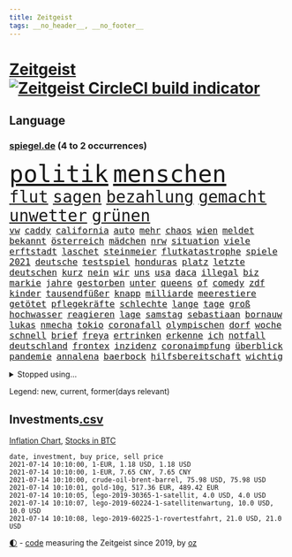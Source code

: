 ```yaml
---
title: Zeitgeist
tags: __no_header__, __no_footer__
---
```


# [Zeitgeist](https://oliz.io/zeitgeist/) [![Zeitgeist CircleCI build indicator](https://circleci.com/gh/ooz/zeitgeist.svg?style=shield)](https://circleci.com/gh/ooz/zeitgeist)

## Language

<h3><a href="https://www.spiegel.de" target="_blank">spiegel.de</a> (4 to 2 occurrences)</h3>
<p style="font-family:monospace">
<span style="font-size:32pt"><a href="news_links.html#politik" class="current">politik</a></span>
<span style="font-size:32pt"><a href="news_links.html#menschen" class="current">menschen</a></span>
<br>
<span style="font-size:22pt"><a href="news_links.html#flut" class="new">flut</a></span>
<span style="font-size:22pt"><a href="news_links.html#sagen" class="current">sagen</a></span>
<span style="font-size:22pt"><a href="news_links.html#bezahlung" class="current">bezahlung</a></span>
<span style="font-size:22pt"><a href="news_links.html#gemacht" class="current">gemacht</a></span>
<span style="font-size:22pt"><a href="news_links.html#unwetter" class="current">unwetter</a></span>
<span style="font-size:22pt"><a href="news_links.html#grünen" class="current">grünen</a></span>
<br>
<span style="font-size:12pt"><a href="news_links.html#vw" class="current">vw</a></span>
<span style="font-size:12pt"><a href="news_links.html#caddy" class="new">caddy</a></span>
<span style="font-size:12pt"><a href="news_links.html#california" class="current">california</a></span>
<span style="font-size:12pt"><a href="news_links.html#auto" class="current">auto</a></span>
<span style="font-size:12pt"><a href="news_links.html#mehr" class="current">mehr</a></span>
<span style="font-size:12pt"><a href="news_links.html#chaos" class="current">chaos</a></span>
<span style="font-size:12pt"><a href="news_links.html#wien" class="current">wien</a></span>
<span style="font-size:12pt"><a href="news_links.html#meldet" class="current">meldet</a></span>
<span style="font-size:12pt"><a href="news_links.html#bekannt" class="current">bekannt</a></span>
<span style="font-size:12pt"><a href="news_links.html#österreich" class="current">österreich</a></span>
<span style="font-size:12pt"><a href="news_links.html#mädchen" class="current">mädchen</a></span>
<span style="font-size:12pt"><a href="news_links.html#nrw" class="current">nrw</a></span>
<span style="font-size:12pt"><a href="news_links.html#situation" class="current">situation</a></span>
<span style="font-size:12pt"><a href="news_links.html#viele" class="current">viele</a></span>
<span style="font-size:12pt"><a href="news_links.html#erftstadt" class="new">erftstadt</a></span>
<span style="font-size:12pt"><a href="news_links.html#laschet" class="current">laschet</a></span>
<span style="font-size:12pt"><a href="news_links.html#steinmeier" class="current">steinmeier</a></span>
<span style="font-size:12pt"><a href="news_links.html#flutkatastrophe" class="new">flutkatastrophe</a></span>
<span style="font-size:12pt"><a href="news_links.html#spiele" class="current">spiele</a></span>
<span style="font-size:12pt"><a href="news_links.html#2021" class="current">2021</a></span>
<span style="font-size:12pt"><a href="news_links.html#deutsche" class="current">deutsche</a></span>
<span style="font-size:12pt"><a href="news_links.html#testspiel" class="current">testspiel</a></span>
<span style="font-size:12pt"><a href="news_links.html#honduras" class="new">honduras</a></span>
<span style="font-size:12pt"><a href="news_links.html#platz" class="current">platz</a></span>
<span style="font-size:12pt"><a href="news_links.html#letzte" class="current">letzte</a></span>
<span style="font-size:12pt"><a href="news_links.html#deutschen" class="current">deutschen</a></span>
<span style="font-size:12pt"><a href="news_links.html#kurz" class="current">kurz</a></span>
<span style="font-size:12pt"><a href="news_links.html#nein" class="current">nein</a></span>
<span style="font-size:12pt"><a href="news_links.html#wir" class="current">wir</a></span>
<span style="font-size:12pt"><a href="news_links.html#uns" class="current">uns</a></span>
<span style="font-size:12pt"><a href="news_links.html#usa" class="current">usa</a></span>
<span style="font-size:12pt"><a href="news_links.html#daca" class="new">daca</a></span>
<span style="font-size:12pt"><a href="news_links.html#illegal" class="current">illegal</a></span>
<span style="font-size:12pt"><a href="news_links.html#biz" class="new">biz</a></span>
<span style="font-size:12pt"><a href="news_links.html#markie" class="new">markie</a></span>
<span style="font-size:12pt"><a href="news_links.html#jahre" class="current">jahre</a></span>
<span style="font-size:12pt"><a href="news_links.html#gestorben" class="current">gestorben</a></span>
<span style="font-size:12pt"><a href="news_links.html#unter" class="current">unter</a></span>
<span style="font-size:12pt"><a href="news_links.html#queens" class="new">queens</a></span>
<span style="font-size:12pt"><a href="news_links.html#of" class="current">of</a></span>
<span style="font-size:12pt"><a href="news_links.html#comedy" class="new">comedy</a></span>
<span style="font-size:12pt"><a href="news_links.html#zdf" class="current">zdf</a></span>
<span style="font-size:12pt"><a href="news_links.html#kinder" class="current">kinder</a></span>
<span style="font-size:12pt"><a href="news_links.html#tausendfüßer" class="new">tausendfüßer</a></span>
<span style="font-size:12pt"><a href="news_links.html#knapp" class="current">knapp</a></span>
<span style="font-size:12pt"><a href="news_links.html#milliarde" class="current">milliarde</a></span>
<span style="font-size:12pt"><a href="news_links.html#meerestiere" class="new">meerestiere</a></span>
<span style="font-size:12pt"><a href="news_links.html#getötet" class="current">getötet</a></span>
<span style="font-size:12pt"><a href="news_links.html#pflegekräfte" class="current">pflegekräfte</a></span>
<span style="font-size:12pt"><a href="news_links.html#schlechte" class="current">schlechte</a></span>
<span style="font-size:12pt"><a href="news_links.html#lange" class="current">lange</a></span>
<span style="font-size:12pt"><a href="news_links.html#tage" class="current">tage</a></span>
<span style="font-size:12pt"><a href="news_links.html#groß" class="current">groß</a></span>
<span style="font-size:12pt"><a href="news_links.html#hochwasser" class="new">hochwasser</a></span>
<span style="font-size:12pt"><a href="news_links.html#reagieren" class="current">reagieren</a></span>
<span style="font-size:12pt"><a href="news_links.html#lage" class="current">lage</a></span>
<span style="font-size:12pt"><a href="news_links.html#samstag" class="current">samstag</a></span>
<span style="font-size:12pt"><a href="news_links.html#sebastiaan" class="new">sebastiaan</a></span>
<span style="font-size:12pt"><a href="news_links.html#bornauw" class="new">bornauw</a></span>
<span style="font-size:12pt"><a href="news_links.html#lukas" class="current">lukas</a></span>
<span style="font-size:12pt"><a href="news_links.html#nmecha" class="new">nmecha</a></span>
<span style="font-size:12pt"><a href="news_links.html#tokio" class="current">tokio</a></span>
<span style="font-size:12pt"><a href="news_links.html#coronafall" class="current">coronafall</a></span>
<span style="font-size:12pt"><a href="news_links.html#olympischen" class="current">olympischen</a></span>
<span style="font-size:12pt"><a href="news_links.html#dorf" class="current">dorf</a></span>
<span style="font-size:12pt"><a href="news_links.html#woche" class="current">woche</a></span>
<span style="font-size:12pt"><a href="news_links.html#schnell" class="current">schnell</a></span>
<span style="font-size:12pt"><a href="news_links.html#brief" class="current">brief</a></span>
<span style="font-size:12pt"><a href="news_links.html#freya" class="new">freya</a></span>
<span style="font-size:12pt"><a href="news_links.html#ertrinken" class="current">ertrinken</a></span>
<span style="font-size:12pt"><a href="news_links.html#erkenne" class="new">erkenne</a></span>
<span style="font-size:12pt"><a href="news_links.html#ich" class="current">ich</a></span>
<span style="font-size:12pt"><a href="news_links.html#notfall" class="new">notfall</a></span>
<span style="font-size:12pt"><a href="news_links.html#deutschland" class="current">deutschland</a></span>
<span style="font-size:12pt"><a href="news_links.html#frontex" class="current">frontex</a></span>
<span style="font-size:12pt"><a href="news_links.html#inzidenz" class="current">inzidenz</a></span>
<span style="font-size:12pt"><a href="news_links.html#coronaimpfung" class="current">coronaimpfung</a></span>
<span style="font-size:12pt"><a href="news_links.html#überblick" class="current">überblick</a></span>
<span style="font-size:12pt"><a href="news_links.html#pandemie" class="current">pandemie</a></span>
<span style="font-size:12pt"><a href="news_links.html#annalena" class="current">annalena</a></span>
<span style="font-size:12pt"><a href="news_links.html#baerbock" class="current">baerbock</a></span>
<span style="font-size:12pt"><a href="news_links.html#hilfsbereitschaft" class="new">hilfsbereitschaft</a></span>
<span style="font-size:12pt"><a href="news_links.html#wichtig" class="current">wichtig</a></span>
</p>
<details>
<summary>Stopped using...</summary>
<p class="former" style="font-size:12pt">
fdpchef(269) annegret(268) beschließt(268) generalsekretär(268) mag(268) misshandelt(268) nachfolge(268) air(267) alexej(267) atlantik(267) beamter(267) bewerber(267) carsten(267) coronafällen(267) daniel(267) ifoinstitut(267) kalt(267) kurze(267) nawalny(267) schrieb(267) schweigt(267) ausnahmezustand(266) draußen(266) erlitten(266) fehlverhalten(266) humor(266) höher(266) willen(266) beklagen(265) bewährung(265) julia(265) klingbeil(265) kredite(265) luftwaffe(265) metropole(265) netzwerken(265) passagiere(265) spiels(265) stammen(265) abstimmung(264) aufgelöst(264) beschleunigen(264) bestimmen(264) billionen(264) gelassen(264) historiker(264) komplette(264) michel(264) oligarchen(264) reiche(264) sam(264) senken(264) taten(264) to(264) abenteuer(263) bochum(263) drama(263) erfahren(263) flieht(263) herrscher(263) timo(263) verschaffen(263) angemessen(262) austritt(262) debüt(262) ernsthaften(262) gleichberechtigung(262) kippe(262) lauter(262) mutige(262) nationen(262) pannen(262) persönlich(262) premiere(262) reformen(262) schien(262) veranstaltung(262) vereinten(262) attackieren(261) erlebt(261) euratspräsident(261) gegenseitig(261) islamischen(261) konkurrenten(261) lager(261) ludwig(261) lust(261) millionenhöhe(261) moore(261) ring(261) schnee(261) weltweite(261) wohnen(261) zustimmung(261) übersicht(261) aufsehen(260) beider(260) bernd(260) beschleunigt(260) chelsea(260) einhaltung(260) einzelnen(260) fbi(260) gefangen(260) gewerkschaft(260) kurzarbeitergeld(260) lagern(260) landtagswahl(260) manches(260) mysteriöse(260) nachspiel(260) netzwerk(260) oberbürgermeister(260) suspendiert(260) telekom(260) umstrittener(260) usschauspieler(260) vergangene(260) vorsitzenden(260) ärztinnen(260) 89(259) argumente(259) ber(259) beraten(259) bistum(259) coronawarnapp(259) dadurch(259) enger(259) ermöglicht(259) filialen(259) fraktionschef(259) gast(259) halbes(259) haseloff(259) herausforderer(259) kremlkritiker(259) lebte(259) massiver(259) neuem(259) oldtimer(259) pferd(259) reiner(259) ruder(259) schriftstellerin(259) theater(259) thunberg(259) trumpregierung(259) umsatz(259) verhängte(259) vorgeschichte(259) adam(258) appell(258) bergkarabach(258) besetzung(258) brinkhaus(258) coronaneuinfektionen(258) disney+(258) drohte(258) flughäfen(258) freut(258) gelegenheit(258) geschaffen(258) halben(258) handlungen(258) meghan(258) märchen(258) priester(258) ralph(258) schiedsrichter(258) schön(258) stock(258) studieren(258) unionsfraktionschef(258) verabschiedet(258) verhältnis(258) verhängen(258) wählt(258) ärzten(258) beachten(257) doku(257) entsteht(257) hölle(257) jahrhundert(257) kollege(257) lkwfahrer(257) netanyahu(257) nordsee(257) rechtfertigt(257) schweigen(257) setzten(257) spekuliert(257) staats(257) versagt(257) videokonferenz(257) viren(257) you(257) zinsen(257) überzeugt(257) andrej(256) basketball(256) coach(256) dominic(256) herzogin(256) inmitten(256) kamera(256) online(256) ordnet(256) prägen(256) recherchen(256) redet(256) sächsischen(256) tweet(256) unosicherheitsrat(256) verbote(256) wirtschaftsministerium(256) zählen(256) ausreichend(255) ausschuss(255) begonnen(255) bildungsforscher(255) experte(255) hotels(255) karte(255) leid(255) mitarbeiterinnen(255) post(255) schärfere(255) sports(255) stille(255) streichen(255) betrugs(254) breiten(254) hut(254) indes(254) kanzler(254) lebenslange(254) lieben(254) perfekt(254) pocht(254) rechts(254) swetlana(254) wachstum(254) wahlsieg(254) zeitpunkt(254) aufbruch(253) aufruf(253) engagement(253) gastbeitrag(253) handelsabkommen(253) mauer(253) schwieg(253) streitkräfte(253) tichanowskaja(253) weltwirtschaft(253) woman(253) abkommen(252) boom(252) eskaliert(252) feiertagen(252) gering(252) herunter(252) hungerstreik(252) kulissen(252) markt(252) power(252) spektakel(252) spekulationen(252) symbol(252) änderte(252) armenische(251) attila(251) diego(251) europaparlament(251) hildmann(251) israels(251) luca(251) organisierte(251) unten(251) versuchte(251) überlassen(251) 19jährige(250) alice(250) ansprache(250) arbeitsminister(250) deutlicher(250) etliche(250) gefeuert(250) i(250) lieferten(250) massenmord(250) moskaus(250) patient(250) rotrotgrün(250) sofia(250) tausenden(250) umfragen(250) abtreibung(249) auslösen(249) beeinflusst(249) drohe(249) ebenso(249) geschäftsführer(249) haftstrafen(249) schief(249) vorgaben(249) zurückgewiesen(249) deutsches(248) dresdner(248) kontakte(248) mieten(248) mittelständler(248) quer(248) saarbrücken(248) umweltschutz(248) erkenntnisse(247) fdppolitiker(247) genehmigt(247) initiative(247) kilometern(247) usdollar(247) wach(247) wirtschaftsprüfer(247) wähler(247) 17jährigen(246) dar(246) ereignisse(246) kardashian(246) lernt(246) plastikmüll(246) spiegelrecherchen(246) spielerinnen(246) verwiesen(246) befeuern(245) experiment(245) garten(245) gekauft(245) grundgesetz(245) kontrollen(245) berühmte(244) erregt(244) jennifer(244) miete(244) patzer(244) politikerin(244) rivale(244) vieles(244) apotheken(243) belegen(243) einheitliche(243) letztes(243) pandemiebekämpfung(243) parallelen(243) skeptisch(243) stufenplan(243) testet(243) umgeht(243) finanzierung(242) gelockert(242) herz(242) häftling(242) mama(242) mond(242) rundfunk(242) steffen(242) studiert(242) aufstellen(241) ausgetauscht(241) gefälschte(241) mehrerer(241) panik(241) erfinder(240) ergebnissen(240) exporte(240) karlheinz(240) reichsten(240) alba(239) einigt(239) nachbar(239) arztpraxen(238) ausrüstung(238) immerhin(238) kostenlos(238) ran(238) rettungswagen(238) sage(238) signale(238) thüringens(238) vermissen(238) zuständig(238) eingreifen(237) klöckner(237) pleite(237) prince(237) rahmen(237) wenigstens(237) architekt(236) einschalten(236) exberater(236) hoffnungen(236) nationalen(236) songs(236) wiener(236) familienministerin(235) einverstanden(234) landet(234) matchwinner(234) nirgendwo(234) schneidet(234) aussehen(233) berufsgruppe(233) langsamer(233) oxford(233) rang(233) erfährt(232) erzbischof(232) frauenfußball(232) geheimdienste(232) riesig(232) riskant(232) sound(232) verkehr(232) videochat(232) akzeptanz(231) austin(231) fahnder(231) geklaut(231) niedrig(231) vfb(231) vorfeld(231) anfangen(230) aufgaben(230) erstattet(230) fabrice(230) griechischen(230) nebenbei(230) präsenz(230) spaltung(230) stört(230) anlegen(229) begrenzt(229) elektrischen(229) freiwillig(229) insolvenz(229) spannend(229) vereidigt(229) votum(229) andrew(228) kurswechsel(228) moderiert(228) rot(228) sarah(228) tötungsdelikt(228) hoteliers(227) lettland(227) richtete(227) wachsen(227) bedienen(226) arbeitslose(225) durchschnittlich(225) geht's(225) insolvenzen(225) kasse(225) justizministerin(224) smartphones(224) thüringer(224) dr(223) präsidentschaft(223) seuche(223) spiegelredakteur(223) verhelfen(223) gipfeltreffen(222) grenzschutzagentur(222) maschine(222) pleitewelle(222) teilnehmern(222) athletinnen(221) identität(221) reportage(221) emotionale(220) meldungen(220) strafbar(220) afrikas(219) unterbrochen(219) verglichen(219) graf(218) stünden(218) vernichtet(218) barrikaden(217) drückt(217) empfangen(217) lehrerinnen(217) staatsoberhaupt(217) weidel(217) personalie(216) sinkender(216) gefecht(215) impfdosen(215) kriegsverbrechen(215) premiers(215) a7(214) ausgaben(214) coronaimpfstoffs(214) inselstaat(214) theorie(214) inseln(213) links(213) segeln(213) biontechimpfstoff(212) dieb(212) dient(212) impfstrategie(212) inhaftierten(212) massaker(212) spiegelspitzengespräch(212) bitcoins(211) roethe(210) ufer(210) bundesverfassungsgerichts(209) einladung(209) plädieren(209) schieben(209) sprit(209) teuren(209) tina(209) kurzer(207) delegierten(206) gelogen(206) reisebeschränkungen(206) umgebracht(206) vermieden(206) gesichter(205) gestört(205) härtere(205) langem(205) äthiopischen(205) helgoland(204) lopez(204) vorlegen(204) berufsaussichten(203) gruppenspiel(203) fremden(202) höcke(202) teures(202) gelangen(201) höchstens(201) kaisers(201) päckchen(201) bestechung(200) gestalt(200) glänzte(199) schusswechsel(199) finanzministerin(198) aufspüren(197) freiheiten(197) irlands(197) stabil(197) transparenz(197) coronaverstoß(196) rätseln(196) major(195) knüpft(194) leistungssport(194) wertschätzung(194) zerlegt(194) abgabe(192) bestellen(192) impfzentren(192) schutzsuchende(191) versteigerung(190) beschaffen(189) bären(189) projekten(188) tierheim(188) verdoppeln(188) astrazenecaimpfstoff(187) milliardäre(187) porträt(187) silas(187) würdigt(187) betreiben(186) eckpunkte(186) 23jährigen(185) drinnen(185) eingetroffen(185) zusammenprall(185) aufgespürt(184) wamangituka(184) klingen(183) lockert(183) scheidung(183) sony(183) streamingdienste(183) betreten(182) führungskraft(182) vorbehalte(182) generelle(181) pech(181) arzneimittelbehörde(180) 62(179) explodiert(179) laufende(178) entführte(177) erschöpfung(177) überwiegend(177) ernennung(176) freigelassen(176) apotheker(175) desaströsen(175) familiengeschichte(175) trocken(174) agentur(173) fisch(173) nährt(173) kz(172) mehrmals(172) mangelnde(171) ausweisung(168) eingesperrt(167) gespritzt(167) impfstoffdosen(167) nhs(167) coronamutante(166) serviert(166) beträgt(165) monarchin(165) bereichert(164) stationiert(163) knappen(162) protagonisten(160) vornamen(159) existenzängste(158) aktienkurs(157) cent(156) uber(156) fotostrecke(155) schönheitsop(155) heikel(154) nordkoreanischen(154) umgebaut(154) beatrix(152) kreuzung(152) fa(151) seidenstraße(151) statistischen(151) unveröffentlichten(150) zwingend(150) hennigwellsow(149) polizeigewerkschaft(148) inakzeptabel(147) offenlegen(147) völkermord(146) widerstände(146) briefe(143) fremder(143) geheimes(143) musikindustrie(143) portugiesische(141) volles(141) erleichtert(140) kremlchef(140) mediatorin(140) aufgelösten(139) aufschlag(139) fahrgäste(139) nützen(139) shitstorm(138) camper(137) fotografierte(137) koalieren(137) meyer(137) nathalie(137) ostdeutsche(137) abhängen(136) abreise(136) impfpass(136) kennzahlen(136) oppositionspolitikers(136) rauchen(136) staatsfonds(136) silber(135) mitreden(134) abfälle(133) rudert(133) v(133) behindern(132) tierschutz(132) afghanistans(131) carolin(131) datenschützer(131) radio(131) weiterspielen(130) weltraum(130) heiklen(129) euskirchen(128) fahrbahn(128) original(128) aufgebrochen(127) mehrjährigen(127) eventim(126) spitzenvertreter(126) beherrscht(125) kinderbonus(125) meistertitel(125) tabaksteuer(125) christie's(124) magische(124) millionenstrafe(124) alfons(123) fliegende(123) hörmann(123) ausfuhren(122) hohenzollern(122) myanmars(122) mönche(122) stutthof(122) gegenseitigen(121) verhaltenskodex(120) durchgreifen(119) graben(119) töne(119) verlobter(119) 4000(118) abwehrspieler(118) verhandlungsfähig(118) condor(116) halles(116) vierjährigen(116) wiegand(116) dose(115) egoismus(114) johnsons(114) emilia(113) ikea(113) münchens(113) traumtor(113) feministin(112) votierte(112) entschuldigte(111) gaza(111) techkonzerne(111) kanye(110) fähigkeit(109) holten(109) identitären(109) tvstar(109) paaren(108) schwerin(108) skulptur(108) tübingen(108) gewicht(106) riesen(106) ruin(106) fußballerinnen(105) mcdonald's(105) supernova(105) aktiven(104) beschreiben(104) gebildet(104) gespeichert(104) isrückkehrerin(104) jet(104) konzerte(104) premierministerin(104) schlangenlinien(104) schottlands(103) ständige(103) gesundheitszustand(102) landtagswahlkampf(102) mexikanischen(102) strebt(102) einstecken(101) lockte(101) marvin(101) strafrechtler(101) usbehörde(101) erstellt(100) harrys(100) logik(100) nationaler(100) ausschluss(99) kaiserslautern(98) nämlich(98) qrcode(98) schnäppchenschlitten(98) zusammengebrochen(98) bundesjustizministerin(97) durchschnitt(97) laborunfall(97) zurückfordern(97) verleihung(96) wahlkreis(96) anziehen(95) bellingham(95) maskengeschäften(95) neumann(95) privatsender(95) beatmungsgeräte(94) horrende(94) politikern(94) reformieren(94) royalen(94) erteilte(93) spitzenkandidaten(93) zimmern(93) à(93) schrott(92) erregte(91) gemeistert(91) kommunalwahlen(91) nebeneinkünfte(91) regimegegner(91) datensammlung(90) einfordern(90) gesundheitsministeriums(90) übersetzen(90) belgische(89) user(89) 21jähriger(88) beerben(88) kürzung(88) südgrenze(88) verteilten(88) br(87) fahrlässig(87) fünfjährige(87) gendern(87) kleinflugzeug(87) rumänien(87) vergiftete(87) ausrichten(86) entschlossen(86) kleinflugzeugs(86) patente(86) stapel(86) terrorisieren(86) umweltschutzorganisation(86) coronaeffekt(85) flixbus(85) gebeten(85) polizeibeamten(85) prestigeprojekt(85) vizeregierungschef(85) abwägen(84) grill(84) koalitionsoptionen(84) landeskriminalamts(84) reichsfahnen(84) reichskriegsflaggen(84) verschlingen(84) wertet(84) wählerwanderung(84) ameisen(83) fußballverband(83) großveranstaltungen(83) molotowcocktails(83) strafkolonie(83) wiederöffnung(83) ken(82) kurioser(82) lobbycontrol(82) mrnaimpfstoffe(82) paralympics(82) ausreichen(81) escooter(81) indischer(81) schenk(81) verhaften(81) angebote(80) aufgerissen(80) ausloten(80) missbrauchsskandals(80) raymond(80) reis(80) unschuldige(80) drittstaaten(79) erweiterung(79) italienisch(79) missachten(79) roller(79) schutzausrüstung(79) vertrödeln(79) aufgerollt(78) einräumen(78) homberg(78) inflationsraten(78) reisenden(78) unbedacht(78) amazonserie(77) bedeutende(77) bergung(77) finanzbranche(77) gestärkt(77) stationen(77) 60jährige(76) moderation(76) standorten(76) stocken(76) bundesbürger(75) fraglich(75) marketing(75) menstruation(75) periode(75) bulliger(74) böhm(74) han(74) rückenschmerzen(74) kriegt(73) querdenkerdemos(73) rücknahme(73) abzuwenden(72) fußballeuropameisterschaft(72) kubicki(72) revolutionäre(72) fasst(71) formuliert(71) haftanstalt(71) infrastrukturplan(71) chirurgen(70) gnabry(70) nützliche(70) serge(70) tabu(70) thrones(70) unionskandidat(70) ausgesagt(69) einstellung(69) stoltenberg(69) begründete(68) diktators(68) schwimmstar(68) pflegereform(67) zugunglück(67) eingefangen(65) erfülle(65) louvre(65) mindestbesteuerung(65) ostbeauftragter(65) wanderwitz(65) chatprotokolle(64) jahrtausende(64) kabel(64) menschenrechtlern(64) nordkoreanische(64) trinkempfehlungen(64) wettbewerbsvorteil(64) exverfassungsschutzchef(63) geehrt(63) videoanalyse(63) gauland(62) klebrige(62) wiederbelebung(62) ofen(61) typisch(61) knappe(60) waldflächen(60) zenit(60) ambitionen(59) milliardenschweren(59) neukölln(59) rangeln(59) schwimmerin(59) traumatischen(59) überholmanöver(59) 24000(58) android(58) eingedämmt(58) erwachsen(58) getarnt(58) klimaaktivisten(58) platzierten(58) spender(58) verkünden(58) abbiegen(57) echo(57) nötigen(57) unglücklich(57) aufgewachsen(56) christsozialen(56) kolonialgeschichte(56) konservativer(56) zweijähriges(56) straßenbahn(55) unwürdige(55) vertraut(55) bewiesen(54) extremisten(54) natostaaten(54) verwirren(54) henderson(53) kapstadt(53) silent(53) ärmeln(53) bereite(52) debbie(52) klassenraum(52) bekanntheit(51) cummings(51) daneben(51) tvshow(51) videostreams(51) ökopartei(51) 2013(50) dino(50) jahrelanger(50) mikrochips(50) superleagueklubs(50) todesfall(50) untauglich(50) 2045(49) 31jährigen(49) aufeinandertreffen(49) bio(49) entwickelten(49) exekutiert(49) kanton(49) embolo(48) empathie(48) erfolgsrezept(48) finales(48) klimaschädliche(48) louisa(48) maike(48) menschlichen(48) vwmanager(48) ablösen(47) blue(47) gewinnerin(47) musikstreaming(47) origin(47) verschollenes(47) euländern(46) exvwchef(46) rolls(46) schleppte(46) stromerzeugung(46) touristische(46) vita(46) winterkorn(46) burnout(45) diversen(45) reinhard(45) stillen(45) winken(45) jacke(44) notop(44) selbstständigen(44) 2027(43) gebürtigen(43) aß(42) ermittelte(42) ethikkommission(42) fremdbestimmt(42) milliardenschaden(42) pumpt(42) quadrate(42) ursprungsort(42) aufwind(41) bundesverdienstkreuz(41) co₂preis(41) geburten(41) meerenge(41) nationaltrainer(41) nobelpreisträger(41) verbannen(41) verfilmung(41) beschlossene(40) jeweils(40) produkt(40) trier(40) unangenehm(40) abgestiegen(39) mitbewohnerin(39) hinzu(38) nsu(38) rätselraten(38) vorständen(38) heben(37) highlight(37) postbank(37) svenja(37) antisemitismusvorwurf(36) arzneimittelhersteller(36) autoattacke(36) greg(36) konzerngründer(36) mehrheitlich(36) mögliches(36) patentaussetzung(36) politikwissenschaftler(36) sahen(36) schönheit(36) gebeutelte(35) life(35) schlägerei(35) sexiest(35) steuerflucht(35) wirtschaftsmacht(35) zweitstärkste(35) 41jährige(34) 800(34) meghans(34) melania(34) verordnet(34) antisemitischen(33) behielt(33) bildungsminister(33) doppel(33) einkommens(33) einzel(33) muslimische(33) prozentpunkte(33) reguläre(33) steuerfahnder(33) bedrohlich(32) grillgut(32) industriestaaten(32) netanjahu(32) überdauert(32) 60jährigen(31) gefälschter(31) kontroversen(31) laster(31) tories(31) tvreportage(31) ängste(31) anstoß(30) cochef(30) gewerkschafter(30) ticket(30) gegend(29) hackerangriffs(29) herero(29) iraker(29) nama(29) spruchs(29) sächsische(29) abgeschrieben(28) abstürzen(28) bezeichnen(28) internetbetrüger(28) kommentieren(28) militärschläge(28) papa(28) pedro(28) polittalk(28) soziales(28) befugnisse(27) finanznöten(27) kluft(27) story(27) abrechnung(26) begabungen(26) coronamaskenpflicht(26) metropolregion(26) paritätische(26) riesiger(26) sympathie(26) 15gradziel(25) ausnahmefällen(25) despoten(25) erwärmt(25) zurückgeschickt(25) 47jähriger(24) hummels(24) mats(24) medienbüros(24) wettkampf(24) 3daudio(23) angespannten(23) bewertungen(23) erweitern(23) medienhochhaus(23) möbelhaus(23) verräter(23) weltbank(23) 44jähriger(22) auszuschließen(22) unbrauchbar(22) uswahlen(22) ellenbogen(21) g7staaten(21) landesliste(21) stärkeren(21) felsen(20) ferienflieger(20) klettern(20) lehren(20) nr(20) sichtbarkeit(20) unsicherheiten(20) verfolgten(20) zehntausend(20) überstunden(20) abschneiden(19) ausstellen(19) bloggers(19) cem(19) hochumstritten(19) litauens(19) museums(19) vertrauter(19) balkan(18) ergriffen(18) erzwungen(18) forderten(18) gesandte(18) kreditkartendaten(18) lago(18) maggiore(18) missfällt(18) mustafa(18) oppositioneller(18) seilbahnunglück(18) jahresende(17) sekte(17) überzeugte(17) benzinpreise(16) hüskens(16) jebsen(16) laborlecktheorie(16) lydia(16) sasha(16) verendeten(16) warnstreik(16) weiterbauen(16) emotionen(15) geburtenzahlen(15) machenschaften(15) oppositionsführerin(15) preistreiber(15) unrechtmäßig(15) wasserschaden(15) wiedereröffnen(15) kritischem(14) tribüne(14) u21nationalmannschaft(14) vergütungen(14) wagens(14) abtrünnige(13) chipmangel(13) fünfjähriger(13) jacht(13) naftali(13) tenniswelt(13) turnierspiel(13) bundesbehörden(12) covpass(12) kinderwunsch(12) lafontaine(12) linkenabgeordnete(12) oskar(12) schwiegermutter(12) asylpolitik(11) dienstwagen(11) diplomatisch(11) klaut(11) marin(11) rechtsnationalisten(11) sechzigerjahre(11) sexy(11) unterbinden(11) verbrecher(11) zukünftigen(11)
</p>
</details>
<p>Legend: <span class="new">new</span>, <span class="current">current</span>, <span class="former">former(days relevant)</span></p>

## Investments[.csv](investments.csv)

[Inflation Chart](https://inflationchart.com),
[Stocks in BTC](https://stonksinbtc.xyz/)

```
date, investment, buy price, sell price
2021-07-14 10:10:00, 1-EUR, 1.18 USD, 1.18 USD
2021-07-14 10:10:00, 1-EUR, 7.65 CNY, 7.65 CNY
2021-07-14 10:10:00, crude-oil-brent-barrel, 75.98 USD, 75.98 USD
2021-07-14 10:10:01, gold-10g, 517.36 EUR, 489.42 EUR
2021-07-14 10:10:05, lego-2019-30365-1-satellit, 4.0 USD, 4.0 USD
2021-07-14 10:10:07, lego-2019-60224-1-satellitenwartung, 10.0 USD, 10.0 USD
2021-07-14 10:10:08, lego-2019-60225-1-rovertestfahrt, 21.0 USD, 21.0 USD
```

<footer>
<a href="javascript:toggleTheme()" class="nav">🌓</a>
- <a href="https://github.com/ooz/zeitgeist">code</a> measuring the Zeitgeist since 2019, by <a href="https://oliz.io">oz</a>
</footer>
